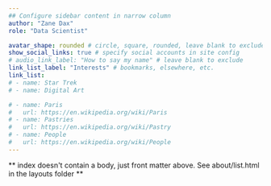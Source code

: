 ```yaml
---
## Configure sidebar content in narrow column
author: "Zane Dax"
role: "Data Scientist"

avatar_shape: rounded # circle, square, rounded, leave blank to exclude
show_social_links: true # specify social accounts in site config
# audio_link_label: "How to say my name" # leave blank to exclude
link_list_label: "Interests" # bookmarks, elsewhere, etc.
link_list:
# - name: Star Trek
# - name: Digital Art

# - name: Paris
#   url: https://en.wikipedia.org/wiki/Paris
# - name: Pastries
#   url: https://en.wikipedia.org/wiki/Pastry
# - name: People
#   url: https://en.wikipedia.org/wiki/People
---
```


** index doesn't contain a body, just front matter above.
See about/list.html in the layouts folder **